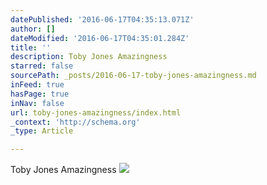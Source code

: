 ```yaml
---
datePublished: '2016-06-17T04:35:13.071Z'
author: []
dateModified: '2016-06-17T04:35:01.284Z'
title: ''
description: Toby Jones Amazingness
starred: false
sourcePath: _posts/2016-06-17-toby-jones-amazingness.md
inFeed: true
hasPage: true
inNav: false
url: toby-jones-amazingness/index.html
_context: 'http://schema.org'
_type: Article

---
```

Toby Jones Amazingness
![](https://the-grid-user-content.s3-us-west-2.amazonaws.com/ab76fa97-be00-4af9-96a0-628701b5219d.jpg)